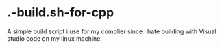 # .-build.sh-for-cpp
A simple build script i use for my complier since i hate building with Visual studio code on my linux machine.
